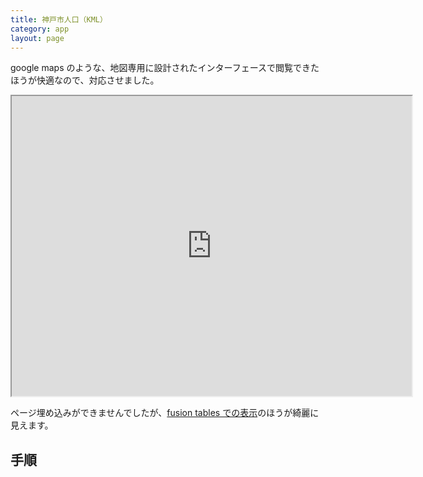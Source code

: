```yaml
---
title: 神戸市人口（KML）
category: app
layout: page
---
```


google maps のような、地図専用に設計されたインターフェースで閲覧できたほうが快適なので、対応させました。
<iframe src="https://www.google.com/maps/d/embed?mid=1WGzhZz1Z73cKSbnU7BdcbtKlHpo" width="640" height="480"></iframe>

ページ埋め込みができませんでしたが、[fusion tables での表示](https://www.google.com/fusiontables/DataSource?docid=15YS102nCSxKRMTDMD2DpBsFzswH8aZSPh4bMGRSX)のほうが綺麗に見えます。

## 手順

<script src="{{ "/assets/marked.min.js" | prepend: site.baseurl }}"></script>
<script src="{{ "/assets/ansi_up.min.js" | prepend: site.baseurl }}"></script>
<script src="{{ "/assets/prism.js" | prepend: site.baseurl }}"></script>
<script src="{{ "/assets/notebook.min.js" | prepend: site.baseurl }}"></script>
<script src="{{ "/assets/axios.min.js" | prepend: site.baseurl }}"></script>
<div id="nb"></div>
<script type="text/javascript">
axios.get("https://raw.githubusercontent.com/hkwi/kobe-barcelona/master/notes/2016-09-28-area2.ipynb").then(function(resp){
document.getElementById("nb").appendChild(nb.parse(resp.data).render());
Prism.highlightAll();
})
</script>
